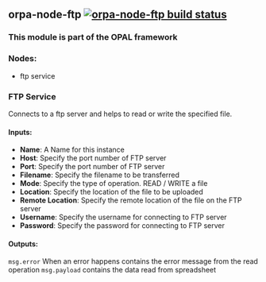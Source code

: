 ## orpa-node-ftp [![orpa-node-ftp build status](https://frozen-fortress-98851.herokuapp.com/telligro/orpa-nodes/4/badge?subject=build)](https://travis-ci.org/telligro/orpa-nodes)
### This module is part of the OPAL framework
### Nodes: 
* ftp service
### FTP Service
Connects to a ftp server and helps to read or write the specified file.
#### Inputs:
* **Name**: A Name for this instance
* **Host**: Specify the port number of FTP server
* **Port**: Specify the port number of FTP server
* **Filename**: Specify the filename to be transferred
* **Mode**: Specify the type of operation. READ / WRITE a file
* **Location**: Specify the location of the file to be uploaded
* **Remote Location**: Specify the remote location of the file on the FTP server
* **Username**: Specify the username for connecting to FTP server
* **Password**: Specify the password for connecting to FTP server
#### Outputs:
`msg.error` When an error happens contains the error message from the read operation
`msg.payload` contains the data read from spreadsheet
